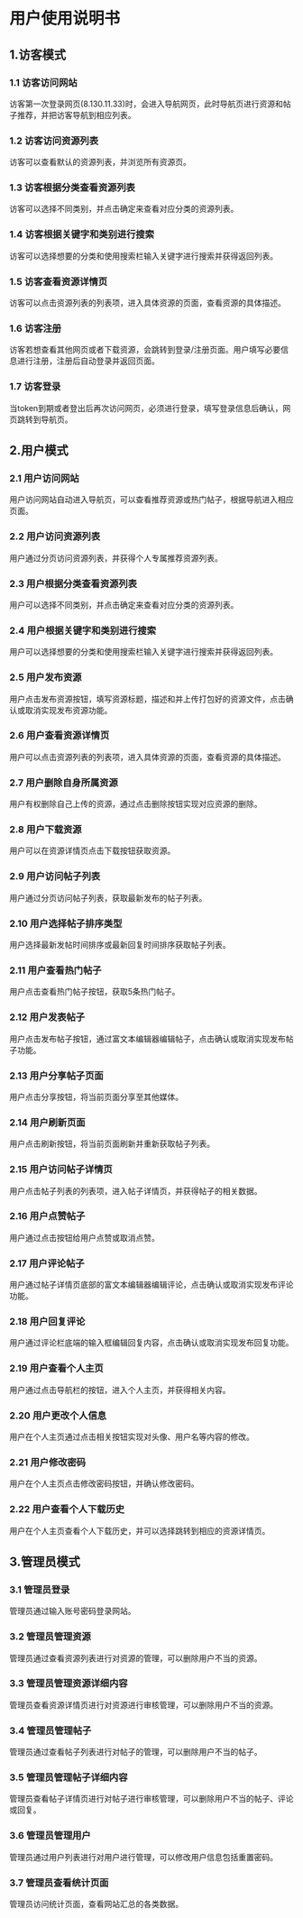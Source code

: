 # 用户使用说明书

## 1.访客模式

### 1.1 访客访问网站

访客第一次登录网页(8.130.11.33)时，会进入导航网页，此时导航页进行资源和帖子推荐，并把访客导航到相应列表。



### 1.2 访客访问资源列表

访客可以查看默认的资源列表，并浏览所有资源页。



### 1.3 访客根据分类查看资源列表

访客可以选择不同类别，并点击确定来查看对应分类的资源列表。



### 1.4 访客根据关键字和类别进行搜索

访客可以选择想要的分类和使用搜索栏输入关键字进行搜索并获得返回列表。



### 1.5 访客查看资源详情页

访客可以点击资源列表的列表项，进入具体资源的页面，查看资源的具体描述。



### 1.6 访客注册

访客若想查看其他网页或者下载资源，会跳转到登录/注册页面。用户填写必要信息进行注册，注册后自动登录并返回页面。



### 1.7 访客登录

当token到期或者登出后再次访问网页，必须进行登录，填写登录信息后确认，网页跳转到导航页。



## 2.用户模式

### 2.1 用户访问网站

用户访问网站自动进入导航页，可以查看推荐资源或热门帖子，根据导航进入相应页面。



### 2.2 用户访问资源列表

用户通过分页访问资源列表，并获得个人专属推荐资源列表。



### 2.3 用户根据分类查看资源列表

用户可以选择不同类别，并点击确定来查看对应分类的资源列表。



### 2.4 用户根据关键字和类别进行搜索

用户可以选择想要的分类和使用搜索栏输入关键字进行搜索并获得返回列表。



### 2.5 用户发布资源

用户点击发布资源按钮，填写资源标题，描述和并上传打包好的资源文件，点击确认或取消实现发布资源功能。



### 2.6 用户查看资源详情页

用户可以点击资源列表的列表项，进入具体资源的页面，查看资源的具体描述。



### 2.7 用户删除自身所属资源

用户有权删除自己上传的资源，通过点击删除按钮实现对应资源的删除。



### 2.8 用户下载资源

用户可以在资源详情页点击下载按钮获取资源。



### 2.9 用户访问帖子列表

用户通过分页访问帖子列表，获取最新发布的帖子列表。



### 2.10 用户选择帖子排序类型

用户选择最新发帖时间排序或最新回复时间排序获取帖子列表。



### 2.11 用户查看热门帖子

用户点击查看热门帖子按钮，获取5条热门帖子。



### 2.12 用户发表帖子

用户点击发布帖子按钮，通过富文本编辑器编辑帖子，点击确认或取消实现发布帖子功能。



### 2.13 用户分享帖子页面

用户点击分享按钮，将当前页面分享至其他媒体。



### 2.14 用户刷新页面

用户点击刷新按钮，将当前页面刷新并重新获取帖子列表。



### 2.15 用户访问帖子详情页

用户点击帖子列表的列表项，进入帖子详情页，并获得帖子的相关数据。



### 2.16 用户点赞帖子

用户通过点击按钮给用户点赞或取消点赞。



### 2.17 用户评论帖子

用户通过帖子详情页底部的富文本编辑器编辑评论，点击确认或取消实现发布评论功能。



### 2.18 用户回复评论

用户通过评论栏底端的输入框编辑回复内容，点击确认或取消实现发布回复功能。



### 2.19 用户查看个人主页

用户通过点击导航栏的按钮，进入个人主页，并获得相关内容。



### 2.20 用户更改个人信息

用户在个人主页通过点击相关按钮实现对头像、用户名等内容的修改。



### 2.21 用户修改密码

用户在个人主页点击修改密码按钮，并确认修改密码。



### 2.22 用户查看个人下载历史

用户在个人主页查看个人下载历史，并可以选择跳转到相应的资源详情页。



## 3.管理员模式

### 3.1 管理员登录

管理员通过输入账号密码登录网站。



### 3.2 管理员管理资源

管理员通过查看资源列表进行对资源的管理，可以删除用户不当的资源。



### 3.3 管理员管理资源详细内容

管理员查看资源详情页进行对资源进行审核管理，可以删除用户不当的资源。



### 3.4 管理员管理帖子

管理员通过查看帖子列表进行对帖子的管理，可以删除用户不当的帖子。



### 3.5 管理员管理帖子详细内容

管理员查看帖子详情页进行对帖子进行审核管理，可以删除用户不当的帖子、评论或回复。



### 3.6 管理员管理用户

管理员通过用户列表进行对用户进行管理，可以修改用户信息包括重置密码。



### 3.7 管理员查看统计页面

管理员访问统计页面，查看网站汇总的各类数据。